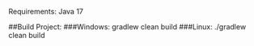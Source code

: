 Requirements:
Java 17

##Build Project:
###Windows:
gradlew clean build
###Linux:
./gradlew clean build
